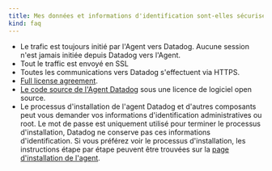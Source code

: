 ```yaml
---
title: Mes données et informations d'identification sont-elles sécurisées?
kind: faq
---
```


* Le trafic est toujours initié par l'Agent vers Datadog. Aucune session n'est jamais initiée depuis Datadog vers l'Agent.
* Tout le traffic est envoyé en SSL
* Toutes les communications vers Datadog s'effectuent via HTTPS.
* [Full license agreement](https://github.com/DataDog/datadog-agent/blob/master/LICENSE).
* [Le code source de l'Agent Datadog](https://github.com/DataDog/datadog-agent) sous une licence de logiciel open source.
* Le processus d'installation de l'agent Datadog et d'autres composants peut vous demander vos informations d'identification administratives ou root. Le mot de passe est uniquement utilisé pour terminer le processus d'installation, Datadog ne conserve pas ces informations d'identification. Si vous préférez voir le processus d'installation, les instructions étape par étape peuvent être trouvées sur la [page d'installation de l'agent](https://app.datadoghq.com/account/settings#agent).